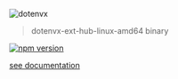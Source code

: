 ![dotenvx](https://dotenvx.com/better-banner.png)

> dotenvx-ext-hub-linux-amd64 binary

[![npm version](https://img.shields.io/npm/v/@dotenvx/dotenvx-ext-hub-linux-amd64.svg)](https://www.npmjs.com/package/@dotenvx/dotenvx-ext-hub-linux-amd64)

[see documentation](https://github.com/dotenvx/dotenvx-ext-hub)

&nbsp;
